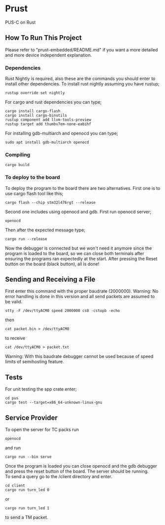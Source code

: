 # Prust
PUS-C on Rust

## How To Run This Project
Please refer to "prust-embedded/README.md" if you want a more detailed and more device independent explanation.
### Dependencies
Rust Nightly is required, also these are the commands you should enter to install other dependencies.
To install rust nightly assuming you have rustup;
```
rustup override set nightly
```
For cargo and rust dependencies you can type;
```
cargo install cargo-flash
cargo install cargo-binutils
rustup component add llvm-tools-preview
rustup target add thumbv7em-none-eabihf
```
For installing gdb-multiarch and openocd you can type;
```
sudo apt install gdb-multiarch openocd
```
### Compiling
```
cargo build
```
### To deploy to the board
To deploy the program to the board there are two alternatives.
First one is to use cargo flash tool like this;
```
cargo flash --chip stm32l476rgt --release
```
Second one includes using openocd and gdb. First run openocd server;
```
openocd
```
Then after the expected message type;
```
cargo run --release
```
Now the debugger is connected but we won't need it anymore since the program is loaded to the board, so we can close both terminals after ensuring
the programs ran expectedly at the start. After pressing the Reset button on the board (black button), all is done!

## Sending and Receiving a File
First enter this command with the proper baudrate (2000000).
Warning: No error handling is done in this version and all send packets are assumed to be valid.
```
stty -F /dev/ttyACM0 speed 2000000 cs8 -cstopb -echo
```
then 
```
cat packet.bin > /dev/ttyACM0
```
to receive
```
cat /dev/ttyACM0 > packet.txt
```
Warning: With this baudrate debugger cannot be used because of speed limits of semihosting feature.

## Tests
For unit testing the spp crate enter;
```
cd pus
cargo test --target=x86_64-unknown-linux-gnu

```
## Service Provider
To open the server for TC packs run
 ```
 openocd
 ```
 and run
 ```
 cargo run --bin serve
 ```
Once the program is loaded you can close openocd and the gdb debugger and press the reset button of the board. The
server should be running.  
To send a query go to the /client directory and enter.  
```
cd client
cargo run turn_led 0
```
or
```
cargo run turn_led 1
```
to send a TM packet.